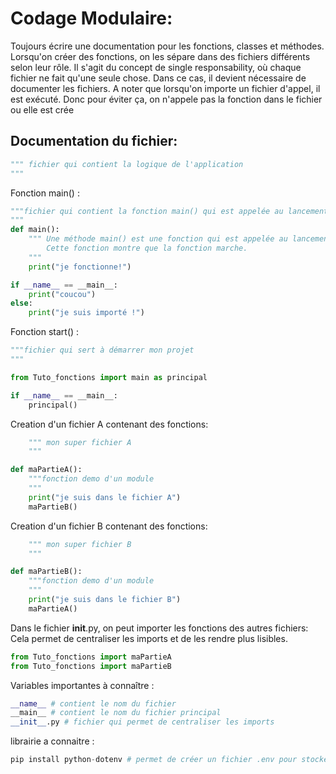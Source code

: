 # Codage Modulaire:

Toujours écrire une documentation pour les fonctions, classes et méthodes.
Lorsqu'on créer des fonctions, on les sépare dans des fichiers différents selon leur rôle.
Il s'agit du concept de single responsability, où chaque fichier ne fait qu'une seule chose.
Dans ce cas, il devient nécessaire de documenter les fichiers.
A noter que lorsqu'on importe un fichier d'appel, il est exécuté. Donc pour éviter ça, on n'appele pas la fonction dans le fichier ou elle est crée

## Documentation du fichier:

```python
""" fichier qui contient la logique de l'application
"""
```

Fonction main() :

```python
"""fichier qui contient la fonction main() qui est appelée au lancement du programme
"""
def main():
    """ Une méthode main() est une fonction qui est appelée au lancement du programme.
        Cette fonction montre que la fonction marche.
    """
    print("je fonctionne!")

if __name__ == __main__:
    print("coucou")
else:
    print("je suis importé !")
```

Fonction start() :

```python
"""fichier qui sert à démarrer mon projet
"""

from Tuto_fonctions import main as principal

if __name__ == __main__:
    principal()
```

Creation d'un fichier A contenant des fonctions:

```python
    """ mon super fichier A
    """

def maPartieA():
    """fonction demo d'un module
    """
    print("je suis dans le fichier A")
    maPartieB()
```

Creation d'un fichier B contenant des fonctions:

```python
    """ mon super fichier B
    """

def maPartieB():
    """fonction demo d'un module
    """
    print("je suis dans le fichier B")
    maPartieA()

```

Dans le fichier __init__.py, on peut importer les fonctions des autres fichiers:
Cela permet de centraliser les imports et de les rendre plus lisibles.

```python
from Tuto_fonctions import maPartieA
from Tuto_fonctions import maPartieB
```

Variables importantes à connaître :

```python
__name__ # contient le nom du fichier
__main__ # contient le nom du fichier principal
__init__.py # fichier qui permet de centraliser les imports
```

librairie a connaitre :

```python
pip install python-dotenv # permet de créer un fichier .env pour stocker les variables d'environnement de manière sécurisée
```
